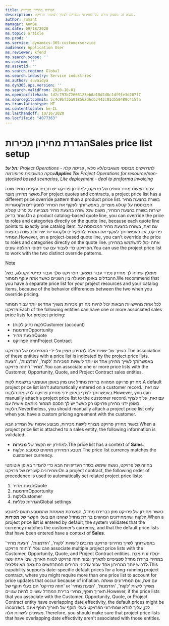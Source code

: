 ```yaml
---
title: הגדרת מחירון מכירות
description: נושא זה מספק מידע על מחירוני מוצרים לצורך תמחור פרויקט.
author: rumant
manager: AnnBe
ms.date: 09/18/2020
ms.topic: article
ms.prod: ''
ms.service: dynamics-365-customerservice
audience: Application User
ms.reviewer: kfend
ms.search.scope: ''
ms.custom: ''
ms.assetid: ''
ms.search.region: Global
ms.search.industry: Service industries
ms.author: suvaidya
ms.dyn365.ops.version: ''
ms.search.validFrom: 2020-10-01
ms.openlocfilehash: 1d2c797b72666123eb0a18d2d0c1df9fe3d207f7
ms.sourcegitcommit: 5c4c9bf3ba018562d6cb3443c01d550489c415fa
ms.translationtype: HT
ms.contentlocale: he-IL
ms.lasthandoff: 10/16/2020
ms.locfileid: "4077363"
---
```

# <a name="sales-price-list-setup"></a><span data-ttu-id="5db37-103">הגדרת מחירון מכירות</span><span class="sxs-lookup"><span data-stu-id="5db37-103">Sales price list setup</span></span>

<span data-ttu-id="5db37-104">_**חל על:** Project Operations לתרחישים מבוססי משאבים/לא מלאי, פריסה קלה - עסקה בחשבונית פרופורמה_</span><span class="sxs-lookup"><span data-stu-id="5db37-104">_**Applies To:** Project Operations for resource/non-stocked based scenarios, Lite deployment - deal to proforma invoicing_</span></span>

<span data-ttu-id="5db37-105">עבור הצעות מחיר וחוזים של פרויקט, למחירון פרויקט יש תבנית עקיפת מחיר שונה מאשר מחירון מוצר.</span><span class="sxs-lookup"><span data-stu-id="5db37-105">For project quotes and contracts, a project price list has a different price override pattern than a product price list.</span></span> <span data-ttu-id="5db37-106">בשורה בהצעת מחיר המבוססת על קטלוג מוצרים, באפשרותך לעקוף את המחיר לתפקידים ולקטגוריות ישירות בשורה בהצעת המחיר, משום שכל שורה בהצעת מחיר מצביעה על פריט קטלוג אחד בדיוק.</span><span class="sxs-lookup"><span data-stu-id="5db37-106">On a product catalog–based quote line, you can override the price to roles and categories directly on the quote line, because each quote line points to exactly one catalog item.</span></span> <span data-ttu-id="5db37-107">עם זאת, בשורה בהצעת מחיר המבוססת על פרויקט, אין באפשרותך לעקוף את המחיר לתפקידים ולקטגוריות ישירות בשורה בהצעת המחיר.</span><span class="sxs-lookup"><span data-stu-id="5db37-107">However, on a project-based quote line, you can't override the price to roles and categories directly on the quote line.</span></span> <span data-ttu-id="5db37-108">אתה יכול להשתמש במחירון הפרויקט כדי לעבוד עם שני דפוסי החלפה שונים.</span><span class="sxs-lookup"><span data-stu-id="5db37-108">You can use the project price list to work with the two distinct override patterns.</span></span>

> [!NOTE]
> <span data-ttu-id="5db37-109">מומלץ שיהיה לך מחירון נפרד עבור משאבי הפרויקט שלך ועבור פריטי הקטלוג, בשל ההבדלים באופן הפעולה בין השניים כאשר אתה עוקף תמחור.</span><span class="sxs-lookup"><span data-stu-id="5db37-109">We recommend that you have a separate price list for your project resources and your catalog items, because of the behavior differences between the two when you override pricing.</span></span>

<span data-ttu-id="5db37-110">לכל אחת מהיישויות הבאות יכול להיות מחירון מכירות משויך אחד או יותר עבור תמחור פרויקט:</span><span class="sxs-lookup"><span data-stu-id="5db37-110">Each of the following entities can have one or more associated sales price lists for project pricing:</span></span>

- <span data-ttu-id="5db37-111">לקוח (תיק לקוח)</span><span class="sxs-lookup"><span data-stu-id="5db37-111">Customer (account)</span></span> 
- <span data-ttu-id="5db37-112">הזדמנות</span><span class="sxs-lookup"><span data-stu-id="5db37-112">Opportunity</span></span> 
- <span data-ttu-id="5db37-113">הצעת מחיר</span><span class="sxs-lookup"><span data-stu-id="5db37-113">Quote</span></span> 
- <span data-ttu-id="5db37-114">חוזה הפרויקט</span><span class="sxs-lookup"><span data-stu-id="5db37-114">Project Contract</span></span>

<span data-ttu-id="5db37-115">השיוך של ישויות אלה למחירון מצוין על-ידי המחירונים של הפרויקט.</span><span class="sxs-lookup"><span data-stu-id="5db37-115">The association of these entities with a price list is indicated by the project price lists.</span></span> <span data-ttu-id="5db37-116">באפשרותך לשייך מחירון אחד או יותר לישויות המכירות 'לקוח', 'הזדמנות', 'הצעת מחיר' ו'חוזה פרויקט'.</span><span class="sxs-lookup"><span data-stu-id="5db37-116">You can associate one or more price lists with the Customer, Opportunity, Quote, and Project Contract sales entities.</span></span>

<span data-ttu-id="5db37-117">מחירון פרויקט המהווה ברירת מחדל אינו מוזן באופן אוטומטי ברשומת לקוח.</span><span class="sxs-lookup"><span data-stu-id="5db37-117">A default project price list isn't automatically entered on a customer record.</span></span> <span data-ttu-id="5db37-118">עם זאת, באפשרותך לצרף באופן ידני מחירון פרויקט לרשומת הלקוח.</span><span class="sxs-lookup"><span data-stu-id="5db37-118">However, you can manually attach a project price list to the customer record.</span></span> <span data-ttu-id="5db37-119">עם זאת, עליך לצרף באופן ידני מחירון פרויקט רק כאשר יש לך הסכם תמחור מותאם אישית עם הלקוח.</span><span class="sxs-lookup"><span data-stu-id="5db37-119">Nevertheless, you should manually attach a project price list only when you have a custom pricing agreement with the customer.</span></span> 

<span data-ttu-id="5db37-120">כאשר מחירון פרויקט מצורף לישות מכירות, מבוצע אימות של המידע הבא:</span><span class="sxs-lookup"><span data-stu-id="5db37-120">When a project price list is attached to a sales entity, the following information is validated:</span></span>

- <span data-ttu-id="5db37-121">למחירון יש הקשר של **מכירות**.</span><span class="sxs-lookup"><span data-stu-id="5db37-121">The price list has a context of **Sales**.</span></span> 
- <span data-ttu-id="5db37-122">מטבע המחירון מתאים למטבע הלקוח.</span><span class="sxs-lookup"><span data-stu-id="5db37-122">The price list currency matches the customer currency.</span></span> 

<span data-ttu-id="5db37-123">בחוזה של פרויקט, נעשה שימוש בסדר העדיפויות הבא כדי להגדיר באופן אוטומטי מחירונים קשורים של פרויקט:</span><span class="sxs-lookup"><span data-stu-id="5db37-123">On a project contract, the following order of precedence is used to automatically set related project price lists:</span></span>

1. <span data-ttu-id="5db37-124">הצעת מחיר</span><span class="sxs-lookup"><span data-stu-id="5db37-124">Quote</span></span>
2. <span data-ttu-id="5db37-125">הזדמנות</span><span class="sxs-lookup"><span data-stu-id="5db37-125">Opportunity</span></span>
3. <span data-ttu-id="5db37-126">לקוח</span><span class="sxs-lookup"><span data-stu-id="5db37-126">Customer</span></span> 
4. <span data-ttu-id="5db37-127">הגדרות כלליות</span><span class="sxs-lookup"><span data-stu-id="5db37-127">Global settings</span></span> 

<span data-ttu-id="5db37-128">כאשר מחירון של פרויקט מוזן כברירת מחדל, המערכת מאמתת שהמטבע תואם למטבע הלקוח ושהמחירונים המהווים ברירת מחדל שהוזנו הם בעלי הקשר של **מכירות**.</span><span class="sxs-lookup"><span data-stu-id="5db37-128">When a project price list is entered by default, the system validates that the currency matches the customer’s currency, and that the default price lists that have been entered have a context of **Sales**.</span></span>

<span data-ttu-id="5db37-129">באפשרותך לשייך מחירוני פרויקט מרובים לישויות 'לקוח', 'הזדמנות', 'הצעת מחיר' ו'חוזה פרויקט'.</span><span class="sxs-lookup"><span data-stu-id="5db37-129">You can associate multiple project price lists with the Customer, Opportunity, Quote, and Project Contract entities.</span></span> <span data-ttu-id="5db37-130">יכולת זו תומכת במחירי ברירת מחדל ספציפיים לתאריך עבור חוזה פרויקט לטווח הארוך, שבו אתה עשוי לדרוש יותר ממחירון אחד עבור עדכוני מחירים המתרחשים כתוצאה מאינפלציה.</span><span class="sxs-lookup"><span data-stu-id="5db37-130">This capability supports date-specific default prices for a long-running project contract, where you might require more than one price list to account for price updates that occur because of inflation.</span></span> <span data-ttu-id="5db37-131">עם זאת, אם המחירונים שאתה משייך לישות 'לקוח', 'הזדמנות', 'הצעת מחיר' או 'חוזה פרויקט' הם בעלי תוקף של תאריך חופף, מחירי ברירת המחדל עשויים להיות שגויים.</span><span class="sxs-lookup"><span data-stu-id="5db37-131">However, if the price lists that you associate with the Customer, Opportunity, Quote, or Project Contract entity have overlapping date effectivity, the default prices might be incorrect.</span></span> <span data-ttu-id="5db37-132">לכן, עליך לוודא שמחירוני הפרויקט בעלי תוקף של תאריך חופף אינם משויכים לישויות אלה.</span><span class="sxs-lookup"><span data-stu-id="5db37-132">Therefore, you should make sure that project price lists that have overlapping date effectivity aren't associated with those entities.</span></span>
